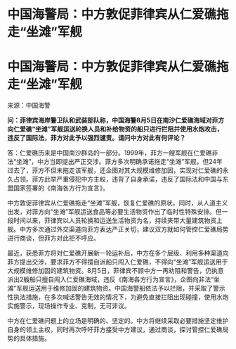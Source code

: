 # 中国海警局：中方敦促菲律宾从仁爱礁拖走“坐滩”军舰

# 中国海警局：中方敦促菲律宾从仁爱礁拖走“坐滩”军舰

来源：中国海警

**问：菲律宾海岸警卫队和武装部队称，中国海警8月5日在南沙仁爱礁海域对菲方向仁爱礁“坐滩”军舰运送轮换人员和补给物资的船只进行拦阻并使用水炮攻击，违反了国际法，菲方对此予以强烈谴责。请问中方对此有何评论？**

答：仁爱礁历来是中国南沙群岛的一部分。1999年，菲方一艘军舰在仁爱礁非法“坐滩”，中方当即提出严正交涉。菲方多次明确承诺拖走“坐滩”军舰，但24年过去了，菲方不但未拖走该军舰，还企图对其大规模维修加固，实现对仁爱礁的永久占领。菲方此举严重侵犯中方主权，违背了自身承诺，违反了国际法和中国与东盟国家签署的《南海各方行为宣言》。

中方敦促菲律宾从仁爱礁拖走“坐滩”军舰，恢复仁爱礁的原状。同时，从人道主义出发，对菲方向“坐滩”军舰运送食品等必要生活物资作出了临时性特殊安排。但一段时间以来，菲律宾以人员轮换和运送生活物资为名，持续夹带大量建筑物资上舰。中方多次通过外交渠道向菲方表达严正关切，建议双方就如何管控仁爱礁局势进行商谈，但菲方对此拒不呼应。

最近，获悉菲方将对仁爱礁开展新一轮运补后，中方在多个层级、利用多种渠道向菲方提出交涉，要求菲方不得擅自派船只闯入仁爱礁，不得向“坐滩”军舰运送用于大规模维修加固的建筑物资。8月5日，菲律宾不顾中方一再劝阻和警告，仍执意派出2艘船只擅自闯入仁爱礁海域，违反《南海各方行为宣言》，企图向非法“坐滩”军舰运送用于维修加固的建筑物资。中国海警船依法予以拦阻，并采取了警示性执法措施，在多次喊话警告无效的情况下，为避免直接拦阻出现碰撞，使用水炮实施警示，现场操作专业、克制，无可非议。

中方在仁爱礁问题上的立场是明确的、坚定的。中方将继续采取必要措施坚定维护自身的领土主权，同时再次呼吁菲方接受中方建议，通过商谈，探讨管控仁爱礁局势的具体措施。

